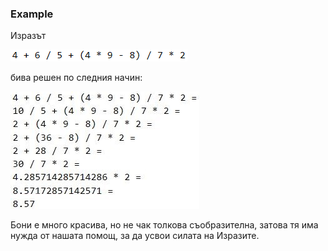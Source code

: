 ### Example

Изразът

![](/assets/chapter-9-2-images/02.X-expression-01.png)

бива решен по следния начин:

![](/assets/chapter-9-2-images/02.X-expression-02.png)

Бони е много красива, но не чак толкова съобразителна, затова тя има нужда от нашата помощ, за да усвои силата на Изразите.
